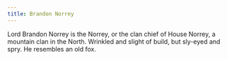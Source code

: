 ```yaml
---
title: Brandon Norrey
---
```


Lord Brandon Norrey is the Norrey, or the clan chief of House Norrey, a mountain clan in the North. Wrinkled and slight of build, but sly-eyed and spry. He resembles an old fox. 


